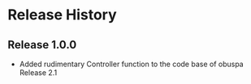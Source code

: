 # Release History
## Release 1.0.0
  * Added rudimentary Controller function to the code base of obuspa Release 2.1

